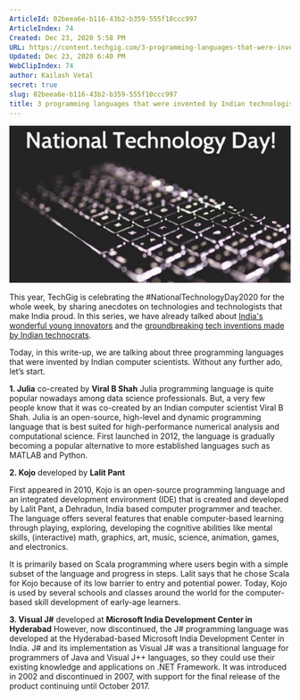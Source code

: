 ```yaml
---
ArticleId: 02beea6e-b116-43b2-b359-555f10ccc997
ArticleIndex: 74
Created: Dec 23, 2020 5:58 PM
URL: https://content.techgig.com/3-programming-languages-that-were-invented-by-indian-technologists/articleshow/75764949.cms
Updated: Dec 23, 2020 6:40 PM
WebClipIndex: 74
author: Kailash Vetal
secret: true
slug: 02beea6e-b116-43b2-b359-555f10ccc997
title: 3 programming languages that were invented by Indian technologists
---
```

![74%209a0532c8fe594d77ab3f505d8c9ea211/3-programming-languages-that-were-invented-by-Indian-technologists.jpg](74%209a0532c8fe594d77ab3f505d8c9ea211/3-programming-languages-that-were-invented-by-Indian-technologists.jpg)

This year, TechGig is celebrating the #NationalTechnologyDay2020 for the whole week, by sharing anecdotes on technologies and technologists that make India proud. In this series, we have already talked about [India's wonderful young innovators](https://content.techgig.com/NationalTechnologyDay2020-Meet-Indias-wonderful-young-innovators/articleshow/75710245.cms) and the [groundbreaking tech inventions made by Indian technocrats](https://content.techgig.com/4-Groundbreaking-IT-inventions-by-Indians-that-shaped-the-modern-world/articleshow/75740021.cms).

Today, in this write-up, we are talking about three programming languages that were invented by Indian computer scientists. Without any further ado, let’s start.

**1. Julia** co-created by  **Viral B Shah** 
Julia programming language is quite popular nowadays among data science professionals. But, a very few people know that it was co-created by an Indian computer scientist Viral B Shah. Julia is an open-source, high-level and dynamic programming language that is best suited for high-performance numerical analysis and computational science. First launched in 2012, the language is gradually becoming a popular alternative to more established languages such as MATLAB and Python.

**2. Kojo** developed by  **Lalit Pant**

First appeared in 2010, Kojo is an open-source programming language and an integrated development environment (IDE) that is created and developed by Lalit Pant, a Dehradun, India based computer programmer and teacher. The language offers several features that enable computer-based learning through playing, exploring, developing the cognitive abilities like mental skills, (interactive) math, graphics, art, music, science, animation, games, and electronics.

It is primarily based on Scala programming where users begin with a simple subset of the language and progress in steps. Lalit says that he chose Scala for Kojo because of its low barrier to entry and potential power. Today, Kojo is used by several schools and classes around the world for the computer-based skill development of early-age learners.

**3. Visual J#** developed at  **Microsoft India Development Center in Hyderabad** 
However, now discontinued, the J# programming language was developed at the Hyderabad-based Microsoft India Development Center in India. J# and its implementation as Visual J# was a transitional language for programmers of Java and Visual J++ languages, so they could use their existing knowledge and applications on .NET Framework. It was introduced in 2002 and discontinued in 2007, with support for the final release of the product continuing until October 2017.

